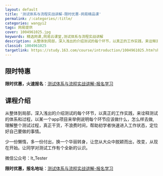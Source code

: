 ```yaml
---
layout: default
title: '测试体系与流程实战讲解-限时优惠-网易精品课'
permalink: /:categories/:title/
categories: wangyi2
tags: 网易提供
cover: 1004961025.jpg
keywords: 精选网课,网易云课堂,测试体系与流程实战讲解
description: 从整体到局部，深入浅出的介绍测试的每个环节，以真正的工作实践，来诠释测试的体系和过程，以某一个app项目来举例说明每个环
classid: 1004961025
targetlink: https://study.163.com/course/introduction/1004961025.htm?share=1&shareId=1025206652&utm_campaign=share&utm_medium=iphoneShare&utm_source=&utm_u=1025206652
---
```


## 限时特惠

**限时优惠，火速报名**：[测试体系与流程实战讲解-报名学习](https://study.163.com/course/introduction/1004961025.htm?share=1&shareId=1025206652&utm_campaign=share&utm_medium=iphoneShare&utm_source=&utm_u=1025206652)

## 课程介绍

从整体到局部，深入浅出的介绍测试的每个环节，以真正的工作实践，来诠释测试的体系和过程，以某一个app项目来举例说明每个环节应该做什么，怎么样去做,理解整个测试过程，真正干货，不浪费时间，帮助初学者快速进入工作状态，定位好自己要做的事情。

少一份懒惰，多一份付出，换一个华丽转身，让您从大众中脱颖而出，改变，从现在开始。让同学对测试工作有个全新的认识。



微信公众号：It_Tester

**限时优惠，报名地址**：[测试体系与流程实战讲解-报名学习](https://study.163.com/course/introduction/1004961025.htm?share=1&shareId=1025206652&utm_campaign=share&utm_medium=iphoneShare&utm_source=&utm_u=1025206652)

